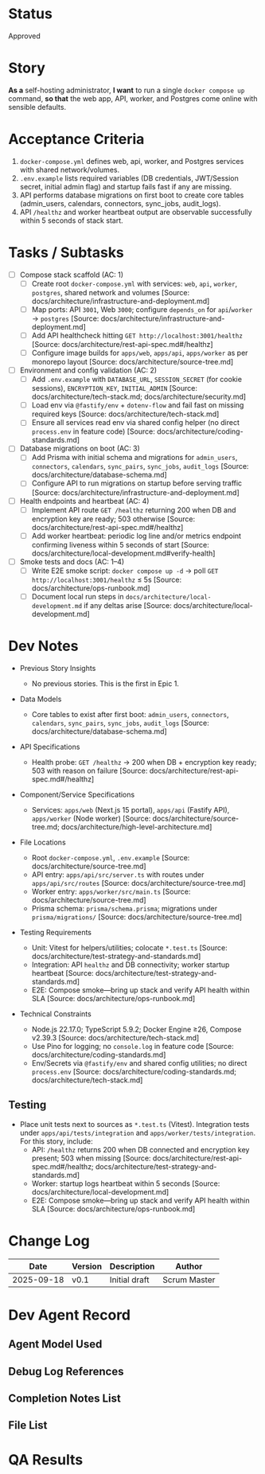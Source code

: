 # Status
Approved

# Story
**As a** self-hosting administrator,
**I want** to run a single `docker compose up` command,
**so that** the web app, API, worker, and Postgres come online with sensible defaults.

# Acceptance Criteria
1. `docker-compose.yml` defines web, api, worker, and Postgres services with shared network/volumes.
2. `.env.example` lists required variables (DB credentials, JWT/Session secret, initial admin flag) and startup fails fast if any are missing.
3. API performs database migrations on first boot to create core tables (admin_users, calendars, connectors, sync_jobs, audit_logs).
4. API `/healthz` and worker heartbeat output are observable successfully within 5 seconds of stack start.

# Tasks / Subtasks
- [ ] Compose stack scaffold (AC: 1)
  - [ ] Create root `docker-compose.yml` with services: `web`, `api`, `worker`, `postgres`, shared network and volumes [Source: docs/architecture/infrastructure-and-deployment.md]
  - [ ] Map ports: API `3001`, Web `3000`; configure `depends_on` for `api`/`worker` → `postgres` [Source: docs/architecture/infrastructure-and-deployment.md]
  - [ ] Add API healthcheck hitting `GET http://localhost:3001/healthz` [Source: docs/architecture/rest-api-spec.md#/healthz]
  - [ ] Configure image builds for `apps/web`, `apps/api`, `apps/worker` as per monorepo layout [Source: docs/architecture/source-tree.md]

- [ ] Environment and config validation (AC: 2)
  - [ ] Add `.env.example` with `DATABASE_URL`, `SESSION_SECRET` (for cookie sessions), `ENCRYPTION_KEY`, `INITIAL_ADMIN` [Source: docs/architecture/tech-stack.md; docs/architecture/security.md]
  - [ ] Load env via `@fastify/env` + `dotenv-flow` and fail fast on missing required keys [Source: docs/architecture/tech-stack.md]
  - [ ] Ensure all services read env via shared config helper (no direct `process.env` in feature code) [Source: docs/architecture/coding-standards.md]

- [ ] Database migrations on boot (AC: 3)
  - [ ] Add Prisma with initial schema and migrations for `admin_users`, `connectors`, `calendars`, `sync_pairs`, `sync_jobs`, `audit_logs` [Source: docs/architecture/database-schema.md]
  - [ ] Configure API to run migrations on startup before serving traffic [Source: docs/architecture/infrastructure-and-deployment.md]

- [ ] Health endpoints and heartbeat (AC: 4)
  - [ ] Implement API route `GET /healthz` returning 200 when DB and encryption key are ready; 503 otherwise [Source: docs/architecture/rest-api-spec.md#/healthz]
  - [ ] Add worker heartbeat: periodic log line and/or metrics endpoint confirming liveness within 5 seconds of start [Source: docs/architecture/local-development.md#verify-health]

- [ ] Smoke tests and docs (AC: 1–4)
  - [ ] Write E2E smoke script: `docker compose up -d` → poll `GET http://localhost:3001/healthz` ≤ 5s [Source: docs/architecture/ops-runbook.md]
  - [ ] Document local run steps in `docs/architecture/local-development.md` if any deltas arise [Source: docs/architecture/local-development.md]

# Dev Notes
- Previous Story Insights
  - No previous stories. This is the first in Epic 1.

- Data Models
  - Core tables to exist after first boot: `admin_users`, `connectors`, `calendars`, `sync_pairs`, `sync_jobs`, `audit_logs` [Source: docs/architecture/database-schema.md]

- API Specifications
  - Health probe: `GET /healthz` → 200 when DB + encryption key ready; 503 with reason on failure [Source: docs/architecture/rest-api-spec.md#/healthz]

- Component/Service Specifications
  - Services: `apps/web` (Next.js 15 portal), `apps/api` (Fastify API), `apps/worker` (Node worker) [Source: docs/architecture/source-tree.md; docs/architecture/high-level-architecture.md]

- File Locations
  - Root `docker-compose.yml`, `.env.example` [Source: docs/architecture/source-tree.md]
  - API entry: `apps/api/src/server.ts` with routes under `apps/api/src/routes` [Source: docs/architecture/source-tree.md]
  - Worker entry: `apps/worker/src/main.ts` [Source: docs/architecture/source-tree.md]
  - Prisma schema: `prisma/schema.prisma`; migrations under `prisma/migrations/` [Source: docs/architecture/source-tree.md]

- Testing Requirements
  - Unit: Vitest for helpers/utilities; colocate `*.test.ts` [Source: docs/architecture/test-strategy-and-standards.md]
  - Integration: API `healthz` and DB connectivity; worker startup heartbeat [Source: docs/architecture/test-strategy-and-standards.md]
  - E2E: Compose smoke—bring up stack and verify API health within SLA [Source: docs/architecture/ops-runbook.md]

- Technical Constraints
  - Node.js 22.17.0; TypeScript 5.9.2; Docker Engine ≥26, Compose v2.39.3 [Source: docs/architecture/tech-stack.md]
  - Use Pino for logging; no `console.log` in feature code [Source: docs/architecture/coding-standards.md]
  - Env/Secrets via `@fastify/env` and shared config utilities; no direct `process.env` [Source: docs/architecture/coding-standards.md; docs/architecture/tech-stack.md]

## Testing
- Place unit tests next to sources as `*.test.ts` (Vitest). Integration tests under `apps/api/tests/integration` and `apps/worker/tests/integration`. For this story, include:
  - API: `/healthz` returns 200 when DB connected and encryption key present; 503 when missing [Source: docs/architecture/rest-api-spec.md#/healthz; docs/architecture/test-strategy-and-standards.md]
  - Worker: startup logs heartbeat within 5 seconds [Source: docs/architecture/local-development.md]
  - E2E: Compose smoke—bring up stack and verify API health within SLA [Source: docs/architecture/ops-runbook.md]

# Change Log
| Date       | Version | Description        | Author |
|------------|---------|--------------------|--------|
| 2025-09-18 | v0.1    | Initial draft      | Scrum Master |

# Dev Agent Record
## Agent Model Used

## Debug Log References

## Completion Notes List

## File List

# QA Results

